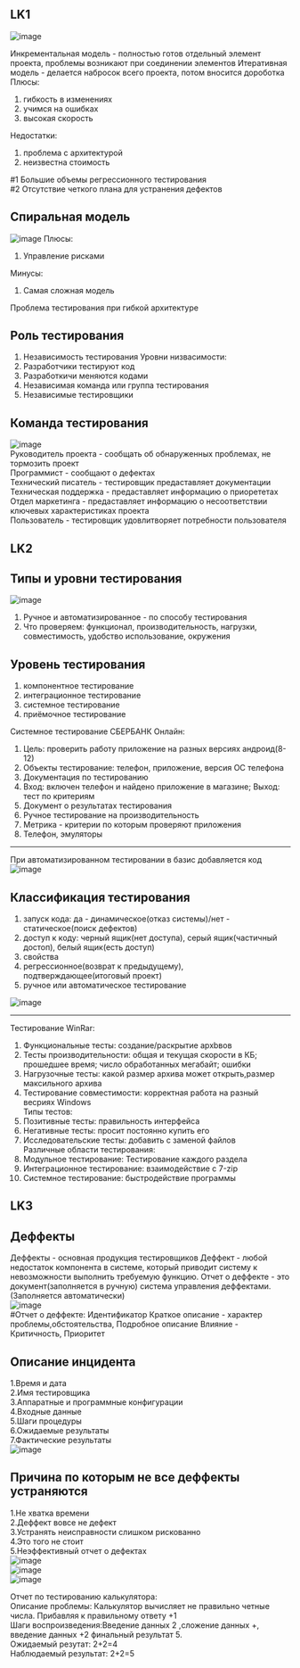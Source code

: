 LK1
---
![image](https://user-images.githubusercontent.com/97594290/213662861-13a6f38c-7c60-46a9-9baa-a04a0d7aa59c.png)</br>

Инкрементальная модель - полностью готов отдельный элемент проекта, проблемы возникают при соединении элементов
Итеративная модель - делается набросок всего проекта, потом вносится дороботка 
Плюсы:
1. гибкость в изменениях
2. учимся на ошибках
3. высокая скорость

Недостатки: 
1. проблема с архитектурой
2. неизвестна стоимость

#1 Большие объемы регрессионного тестирования</br>
#2 Отсутствие четкого плана для устранения дефектов</br>


Спиральная модель
---
![image](https://user-images.githubusercontent.com/97594290/213664607-fbbdf3c7-15ec-43c5-a5ec-4ac2afd5fd2c.png)
Плюсы:
1. Управление рисками

Минусы:
1. Самая сложная модель

Проблема тестирования при гибкой архитектуре

Роль тестирования
---
1. Независимость тестирования 
Уровни низвасимости:
1. Разработчики тестируют код
2. Разработкичи меняются кодами
3. Независимая команда или группа тестирования
4. Независимые тестировщики 

Команда тестирования
---
![image](https://user-images.githubusercontent.com/97594290/213667228-111c0b28-5963-4027-96e4-c961ed9f9d0d.png)</br>
Руководитель проекта - сообщать об обнаруженных проблемах, не тормозить проект</br>
Программист - сообщают о дефектах</br>
Технический писатель - тестировщик предаставляет документации</br>
Техническая поддержка - предаставляет информацию о приорететах</br>
Отдел маркетинга - предаставляет информацию о несоответствии ключевых характеристиках проекта</br>
Пользователь - тестировщик удовлитворяет потребности пользователя</br>


LK2
---
Типы и уровни тестирования
---
![image](https://user-images.githubusercontent.com/97594290/213669713-f197d0ae-89d2-4ce1-bd55-77874d54b462.png)</br>
1. Ручное и автоматизированное - по способу тестирования
2. Что проверяем: функционал, производительность, нагрузки, совместимость, удобство использование, окружения


Уровень тестирования
---
1. компонентное тестирование
2. интеграционное тестирование
3. системное тестирование
4. приёмочное тестирование

Системное тестирование СБЕРБАНК Онлайн:
1. Цель: проверить работу приложение на разных версиях андроид(8-12)
2. Объекты тестирование: телефон, приложение, версия ОС телефона
3. Документация по тестированию
4. Вход: включен телефон и найдено приложение в магазине; Выход: тест по критериям
5. Документ о результатах тестирования
6. Ручное тестирование на производительность
7. Метрика - критерии по которым проверяют приложения 
8. Телефон, эмуляторы

---

При автоматизированном тестировании в базис добавляется код
![image](https://user-images.githubusercontent.com/97594290/215056661-553338af-7ddd-4b05-a916-655159a1edcd.png)


Классификация тестирования
---
1. запуск кода: да - динамическое(отказ системы)/нет - статическое(поиск дефектов)
3. доступ к коду: черный ящик(нет доступа), серый ящик(частичный достоп), белый ящик(есть доступ)
4. свойства
5. регрессионное(возврат к предыдущему), подтверждающее(итоговый проект)
6. ручное или автоматическое тестирование 

![image](https://user-images.githubusercontent.com/97594290/215058260-5ed0ea94-1416-4cca-9aaf-8c64483937db.png)

---
Тестирование WinRar:
1. Функциональные тесты: создание/раскрытие архbвов
2. Тесты производительности: общая и текущая скорости в КБ; прошедшее время; число обработанных мегабайт; ошибки
3. Нагрузочные тесты: какой размер архива может открыть,размер максильного архива
4. Тестирование совместимости: корректная работа на разный весриях Windows</br>
Типы тестов:
1. Позитивные тесты: правильность интерфейса
2. Негативные тесты: просит постоянно купить его
3. Исследовательские тесты: добавить с заменой файлов</br>
Различные области тестирования:
1. Модульное тестирование: Тестирование каждого раздела
2. Интеграционное тестирование: взаимодействие с 7-zip
3. Системное тестирование: быстродействие программы


LK3
--

Деффекты
---
Деффекты - основная продукция тестировщиков Деффект - любой недостаток компонента в системе, который приводит систему к невозможности выполнить требуемую функцию. Отчет о деффекте - это документ(заполняется в ручную) система управления деффектами.(Заполняется автоматически)</br>
![image](https://user-images.githubusercontent.com/97594290/218184613-5fbf591f-e354-41eb-af74-79dfdb38bbe5.png)</br>
#Отчет о деффекте: Идентификатор Краткое описание - характер проблемы,обстоятельства, Подробное описание Влияние - Критичность, Приоритет

Описание инцидента
---
1.Время и дата</br> 
2.Имя тестировщика</br> 
3.Аппаратные и программные конфигурации</br> 
4.Входные данные</br> 
5.Шаги процедуры</br> 
6.Ожидаемые результаты</br> 
7.Фактические результаты</br>
![image](https://user-images.githubusercontent.com/97594290/218184831-6505e3b4-a658-4384-9050-f762382c280e.png)</br> 

Причина по которым не все деффекты устраняются
---
1.Не хватка времени</br>
2.Деффект вовсе не дефект</br> 
3.Устранять неисправности слишком рискованно</br>
4.Это того не стоит</br>
5.Неэффективный отчет о дефектах</br>
![image](https://user-images.githubusercontent.com/97594290/218184971-621fa79d-ae9b-4e3d-a77d-3b252afb8bbc.png)</br>
![image](https://user-images.githubusercontent.com/97594290/218184981-f11c2571-95f1-45a9-8407-fcefdaab6e50.png)</br>
![image](https://user-images.githubusercontent.com/97594290/218184991-eee7b317-29bc-47b1-bdff-8bf2d169753e.png)</br>

Отчет по тестированию калькулятора:</br>
Описание проблемы: Калькулятор вычисляет не правильно четные числа. Прибавляя к правильному ответу +1</br>
Шаги воспроизведения:Введение данных 2 ,сложение данных +, введение данных +2 финальный результат 5.</br>
Ожидаемый резутат: 2+2=4</br>
Наблюдаемый результат: 2+2=5</br>
